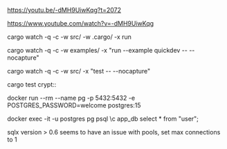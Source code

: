 https://youtu.be/-dMH9UiwKqg?t=2072

https://www.youtube.com/watch?v=-dMH9UiwKqg

cargo watch -q -c -w src/ -w .cargo/ -x run

cargo watch -q -c -w examples/ -x "run --example quickdev -- --nocapture"

cargo watch -q -c -w src/ -x "test -- --nocapture"

cargo test crypt::

docker run --rm --name pg -p 5432:5432 -e POSTGRES_PASSWORD=welcome postgres:15

docker exec -it -u postgres pg psql
\c app_db
select * from "user";

sqlx version > 0.6 seems to have an issue with pools, set max connections to 1